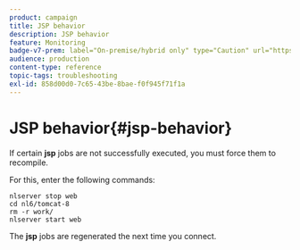 ```yaml
---
product: campaign
title: JSP behavior
description: JSP behavior
feature: Monitoring
badge-v7-prem: label="On-premise/hybrid only" type="Caution" url="https://experienceleague.adobe.com/docs/campaign-classic/using/installing-campaign-classic/architecture-and-hosting-models/hosting-models-lp/hosting-models.html" tooltip="Applies to on-premise and hybrid deployments only"
audience: production
content-type: reference
topic-tags: troubleshooting
exl-id: 858d00d0-7c65-43be-8bae-f0f945f71f1a
---
```

# JSP behavior{#jsp-behavior}



If certain **jsp** jobs are not successfully executed, you must force them to recompile.

For this, enter the following commands:

```
nlserver stop web
cd nl6/tomcat-8
rm -r work/
nlserver start web
```

The **jsp** jobs are regenerated the next time you connect.
